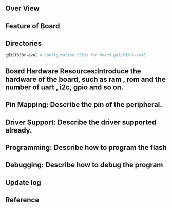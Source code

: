 ## Over View

## Feature of Board

## Directories
```sh
gd32f350r-eval # configuration files for board gd32f350r-eval
```

## Board Hardware Resources:Introduce the hardware of the board, such as ram , rom and the number of uart , i2c, gpio and so on.

## Pin Mapping: Describe the pin of the peripheral.

## Driver Support: Describe the driver supported already.

## Programming: Describe how to program the flash

## Debugging: Describe how to debug the program

## Update log

## Reference
